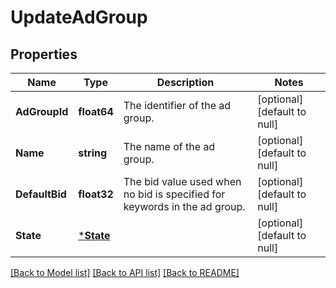 # UpdateAdGroup

## Properties
Name | Type | Description | Notes
------------ | ------------- | ------------- | -------------
**AdGroupId** | **float64** | The identifier of the ad group. | [optional] [default to null]
**Name** | **string** | The name of the ad group. | [optional] [default to null]
**DefaultBid** | **float32** | The bid value used when no bid is specified for keywords in the ad group. | [optional] [default to null]
**State** | [***State**](State.md) |  | [optional] [default to null]

[[Back to Model list]](../README.md#documentation-for-models) [[Back to API list]](../README.md#documentation-for-api-endpoints) [[Back to README]](../README.md)

